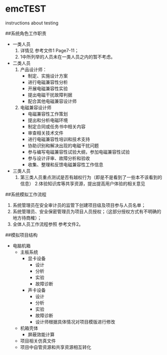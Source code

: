 # emcTEST
instructions about testing

##系统角色工作职责

- 一类人员
	1. 详情见 参考文件1 Page7-11；
	2. 1中所列举的人员未在一类人员之内的暂不考虑。
- 二类人员
	1. 产品设计师：
		- 制定、实施设计方案
		- 进行电磁兼容性分析
		- 开展电磁兼容性实验
		- 提出电磁干扰故障判据
		- 配合其他电磁兼容设计师
	2. 电磁兼容设计师
		- 电磁兼容性工作策划
		- 提出和分析电磁环境
		- 制定合同或任务书中相关内容
		- 审查相关技术文件
		- 进行电磁兼容性培训和技术支持
		- 协助识别和解决出现的电磁干扰问题
		- 参与编写电磁兼容性试验大纲，参加电磁兼容性试验
		- 参与设计评审、故障分析和验收
		- 收集、整理和反馈电磁兼容性工作信息
- 三类人员
	1. 第三类人员重点测试是否有越权行为（即是不是看到了一些本不该看到的信息）
	2.体验知识库等共享资源，提出提高用户体验的相关意见
	
##系统模拟工作流程

1. 系统管理员在安全审计员的监管下创建项目级及项目参与人员名单；
2. 系统管理员、安全保密管理员为项目人员授权；（这部分授权方式有不明确的地方待商榷）；
3. 全体人员工作流程参照 参考文件2。

##模拟项目结构

- 电脑机箱
	+ 主板系统
		+ 显卡设备
			- 设计
			- 分析
			- 实验
			- 故障诊断
		+ 声卡设备
			- 设计
			- 分析
			- 实验
			- 故障诊断
			- 设计师根据具体情况对项目模版进行修改
	+ 机箱壳体
		+ 屏蔽效能计算
	+ 项目相关仿真文件
	+ 项目中自管资源和共享资源相互转化
		